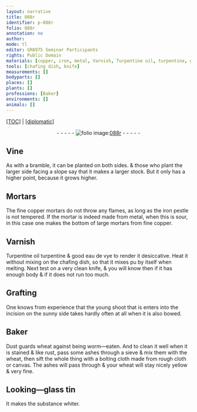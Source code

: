 ```yaml
---
layout: narrative
title: 088r
identifier: p-088r
folio: 088r
annotation: no
author:
mode: tl
editor: GR8975 Seminar Participants
rights: Public Domain
materials: [copper, iron, metal, Varnish, Turpentine oil, turpentine, good eau de vye, Dust, ashes, wheat, rough cloth, canvas, Looking-glass tin]
tools: [chafing dish, knife]
measurements: []
bodyparts: []
places: []
plants: []
professions: [Baker]
environments: []
animals: []
---
```


<p><a href="{{ site.baseurl }}/translation/">[TOC]</a> | <a href="{{ site.baseurl }}/texts/p-088r_tc/" target="_blank">[diplomatic]</a></p><div class="folio" align="center">- - - - - <a href="http://gallica.bnf.fr/ark:/12148/btv1b10500001g/f181.image" target="_blank"><img src="https://cu-mkp.github.io/2017-workshop-edition/assets/photo-icon.png" alt="folio image: " style="display:inline-block; margin-bottom:-3px;"/>088r</a> - - - - - </div>  
  

## Vine

 
As with a bramble, it can be planted on both sides. & those who plant the larger side facing a slope say that it makes a larger stock. But it only has a higher point, because it grows higher.
 
 
  

## Mortars

 
The fine <span class="m">copper</span> mortars do not throw any flames, as long as the <span class="m">iron</span> pestle is not tempered. If the mortar is indeed made from <span class="m">metal</span>, when this is sour, in this case one makes the bottom of large mortars from fine <span class="m">copper</span>.
 
 
  

## <span class="m">Varnish</span>

 
<span class="m">Turpentine oil</span> <span class="m">turpentine</span> & <span class="m">good eau de vye</span> to render it desiccative. Heat it without mixing on the <span class="tl">chafing dish</span>, so that it mixes <span class="del">pu</span> by itself when melting. Next test on a very clean <span class="tl">knife</span>, & you will know then if it has enough body & if it does not run too much.
 
 
  

## Grafting

 
One knows from experience that the young shoot that <span class="del">is</span> enters into the incision on the sunny side takes hardly often at all when it is also bowed.
 
 
  

## <span class="pro">Baker</span>

 
<span class="m">Dust</span> guards wheat against being worm—eaten. And to clean it well when it is stained & like rust, pass some <span class="m">ashes</span> through a sieve & mix them with the <span class="m">wheat</span>, then sift the whole thing with a bolting cloth made from <span class="m">rough cloth</span> or <span class="m">canvas</span>. The <span class="m">ashes</span> will pass through & your <span class="m">wheat</span> will stay nicely yellow & very fine.
 
 
  

## <span class="m">Looking—glass tin</span>

 
It makes the substance whiter.
 
